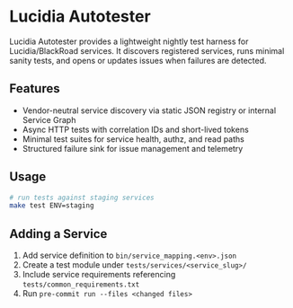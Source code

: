 # Lucidia Autotester

Lucidia Autotester provides a lightweight nightly test harness for Lucidia/BlackRoad
services. It discovers registered services, runs minimal sanity tests, and opens or
updates issues when failures are detected.

## Features
- Vendor-neutral service discovery via static JSON registry or internal Service Graph
- Async HTTP tests with correlation IDs and short-lived tokens
- Minimal test suites for service health, authz, and read paths
- Structured failure sink for issue management and telemetry

## Usage
```bash
# run tests against staging services
make test ENV=staging
```

## Adding a Service
1. Add service definition to `bin/service_mapping.<env>.json`
2. Create a test module under `tests/services/<service_slug>/`
3. Include service requirements referencing `tests/common_requirements.txt`
4. Run `pre-commit run --files <changed files>`
